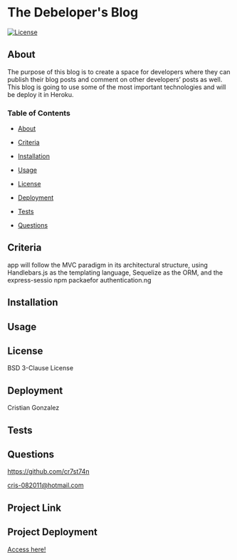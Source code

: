 
# The Debeloper's Blog

[![License](https://img.shields.io/badge/License-Apache_2.0-yellowgreen.svg)](https://opensource.org/licenses/Apache-2.0)  

## About
The purpose of this blog is to create a space for developers where they can publish their blog posts and comment on other developers’ posts as well. This blog is going to use some of the most important technologies and will be deploy it in Heroku. 

### Table of Contents
 * [About](#About)

 * [Criteria](#Criteria)

 * [Installation](#Installation)

 * [Usage](#Usage)

 * [License](#License)

 * [Deployment](#Deployment)

 * [Tests](#Tests)

 * [Questions](#Questions)



## Criteria
app will follow the MVC paradigm in its architectural structure, using Handlebars.js as the templating language, Sequelize as the ORM, and the express-sessio npm packaefor authentication.ng 

## Installation


## Usage


## License
BSD 3-Clause License

## Deployment
Cristian Gonzalez

## Tests


## Questions
 

https://github.com/cr7st74n

cris-082011@hotmail.com

## Project Link


## Project Deployment
[Access here!]()

